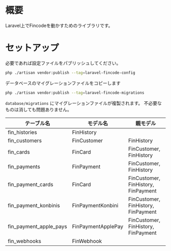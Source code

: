 # 概要

Laravel上でFincodeを動かすためのライブラリです。

# セットアップ

必要であれば設定ファイルをパブリッシュしてください。

```bash
php ./artisan vendor:publish --tag=laravel-fincode-config
```

データベースのマイグレーションファイルをコピーします

```bash
php ./artisan vendor:publish --tag=laravel-fincode-migrations
```

`database/migrations` にマイグレーションファイルが複製されます。
不必要なものは消しても問題ありません。

| テーブル名                  | モデル名               | 親モデル                                |
|------------------------|--------------------|-------------------------------------|
| fin_histories          | FinHistory         |                                     |
| fin_customers          | FinCustomer        | FinHistory                          |
| fin_cards              | FinCard            | FinCustomer, FinHistory             |
| fin_payments           | FinPayment         | FinCustomer, FinHistory             |
| fin_payment_cards      | FinCard            | FinCustomer, FinHistory, FinPayment |
| fin_payment_konbinis   | FinPaymentKonbini  | FinCustomer, FinHistory, FinPayment |
| fin_payment_apple_pays | FinPaymentApplePay | FinCustomer, FinHistory, FinPayment |
| fin_webhooks           | FinWebhook         |                                     |

